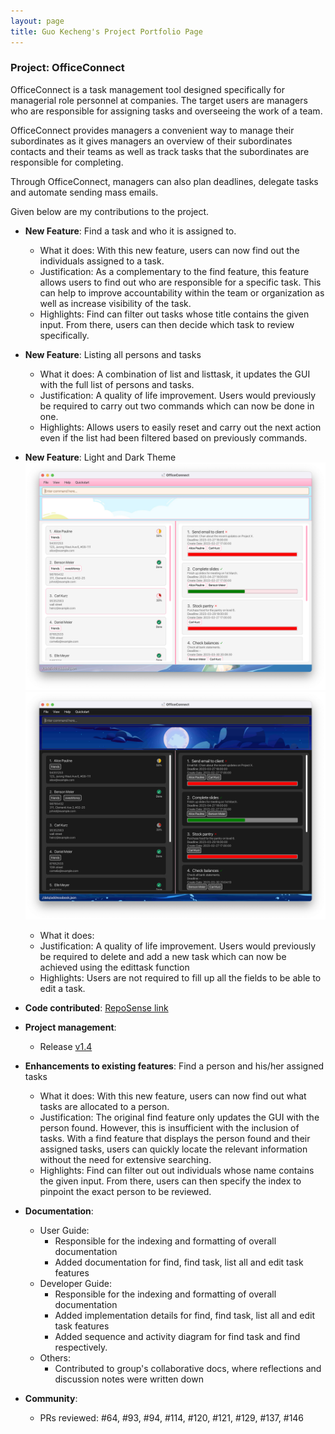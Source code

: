 ```yaml
---
layout: page
title: Guo Kecheng's Project Portfolio Page
---
```


### Project: OfficeConnect

OfficeConnect is a task management tool designed specifically for managerial role personnel
at companies. The target users are managers who are responsible for assigning tasks and
overseeing the work of a team.

OfficeConnect provides managers a convenient way to manage their subordinates as it gives
managers an overview of their subordinates contacts and their teams  as well as track tasks
that the subordinates are responsible for completing.

Through OfficeConnect, managers can also plan deadlines, delegate tasks and automate sending
mass emails.

Given below are my contributions to the project.

- **New Feature**: Find a task and who it is assigned to.
    * What it does: With this new feature, users can now find out the individuals assigned to a task.
    * Justification: As a complementary to the find feature, this feature allows users to find out who are responsible
    for a specific task. This can help to improve accountability within the team or organization as well as increase 
    visibility of the task.
    * Highlights: Find can filter out tasks whose title contains the given input. From there, users can then decide
    which task to review specifically.
- **New Feature**: Listing all persons and tasks
    * What it does: A combination of list and listtask, it updates the GUI with the full list of persons and tasks.
    * Justification: A quality of life improvement. Users would previously be required to carry out two commands which
    can now be done in one. 
    * Highlights: Allows users to easily reset and carry out the next action even if the list had been filtered based on
    previously commands.
- **New Feature**: Light and Dark Theme
  ![Ui](../images/Ui.png)
  ![Ui](../images/UiDark.png) 

    * What it does: 
    * Justification: A quality of life improvement. Users would previously be required to delete and add a new task 
    which can now be achieved using the edittask function
    * Highlights: Users are not required to fill up all the fields to be able to edit a task.

- **Code contributed**: [RepoSense link](https://nus-cs2103-ay2223s2.github.io/tp-dashboard/?search=guo-kecheng&sort=groupTitle&sortWithin=title&timeframe=commit&mergegroup=&groupSelect=groupByRepos&breakdown=true&checkedFileTypes=docs~functional-code~test-code~other&since=2023-02-17)

- **Project management**:
  * Release [v1.4](https://github.com/AY2223S2-CS2103-F10-1/tp/releases/tag/v1.4)

- **Enhancements to existing features**: Find a person and his/her assigned tasks
  * What it does: With this new feature, users can now find out what tasks are allocated to a person.
  * Justification: The original find feature only updates the GUI with the person found. However, this is insufficient
    with the inclusion of tasks. With a find feature that displays the person found and their assigned tasks, users can
    quickly locate the relevant information without the need for extensive searching.
  * Highlights: Find can filter out out individuals whose name contains the given input. From there, users can then
    specify the index to pinpoint the exact person to be reviewed.

- **Documentation**:
  * User Guide:
    * Responsible for the indexing and formatting of overall documentation
    * Added documentation for find, find task, list all and edit task features
  * Developer Guide:
    * Responsible for the indexing and formatting of overall documentation
    * Added implementation details for find, find task, list all and edit task features
    * Added sequence and activity diagram for find task and find respectively.
  * Others:
    * Contributed to group's collaborative docs, where reflections and discussion notes were written down

- **Community**:
  * PRs reviewed: #64, #93, #94, #114, #120, #121, #129, #137, #146
 
